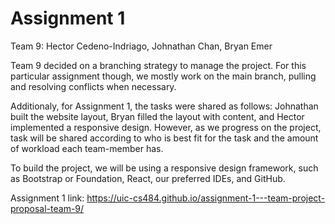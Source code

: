 ﻿# Assignment 1

Team 9:
Hector Cedeno-Indriago, Johnathan Chan, Bryan Emer

Team 9 decided on a branching strategy to manage the project. For this particular assignment though, we mostly work on the main branch, pulling and resolving conflicts when necessary.

Additionaly, for Assignment 1, the tasks were shared as follows: Johnathan built the website layout, Bryan filled the layout with content, and Hector implemented a responsive design. However, as we progress on the project, task will be shared according to who is best fit for the task and the amount of workload each team-member has.

To build the project, we will be using a responsive design framework, such as Bootstrap or Foundation, React, our preferred IDEs, and GitHub.

Assignment 1 link:
https://uic-cs484.github.io/assignment-1---team-project-proposal-team-9/


